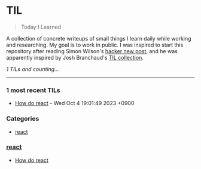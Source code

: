 # TIL
> Today I Learned

A collection of concrete writeups of small things I learn daily while working
and researching. My goal is to work in public. I was inspired to start this
repository after reading Simon Wilson's [hacker new post][1], and he was
apparently inspired by Josh Branchaud's [TIL collection][2].


_1 TILs and counting..._

---

### 1 most recent TILs

- [How do react](react/react.md) - Wed Oct 4 19:01:49 2023 +0900

### Categories

- [react](#react)

### [react](#react)
- [How do react](react/react.md)

[1]: https://simonwillison.net/2020/Apr/20/self-rewriting-readme/
[2]: https://github.com/jbranchaud/til

